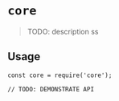 # `core`

> TODO: description
ss
## Usage

```
const core = require('core');

// TODO: DEMONSTRATE API
```
